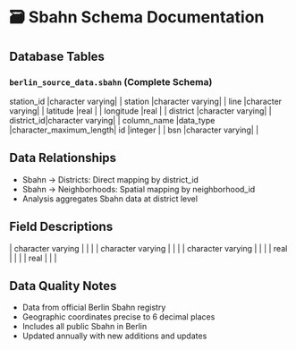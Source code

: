 # 🗃️ Sbahn Schema Documentation

## Database Tables
### `berlin_source_data.sbahn` (Complete Schema)
station_id |character varying|                        |
station    |character varying|                        |
line       |character varying|                        |
latitude   |real             |                        |
longitude  |real             |                        |
district   |character varying|                        |
district_id|character varying|                        |
column_name       |data_type        |character_maximum_length|
id                |integer          |                        |
bsn               |character varying|                        |

## Data Relationships
- Sbahn → Districts: Direct mapping by district_id
- Sbahn → Neighborhoods: Spatial mapping by neighborhood_id
- Analysis aggregates Sbahn data at district level

## Field Descriptions
| character varying |  |  |
| character varying |  |  |
| character varying |  |  |
| real |  |  |
| real |  |  |

## Data Quality Notes
- Data from official Berlin Sbahn registry
- Geographic coordinates precise to 6 decimal places
- Includes all public Sbahn in Berlin
- Updated annually with new additions and updates
